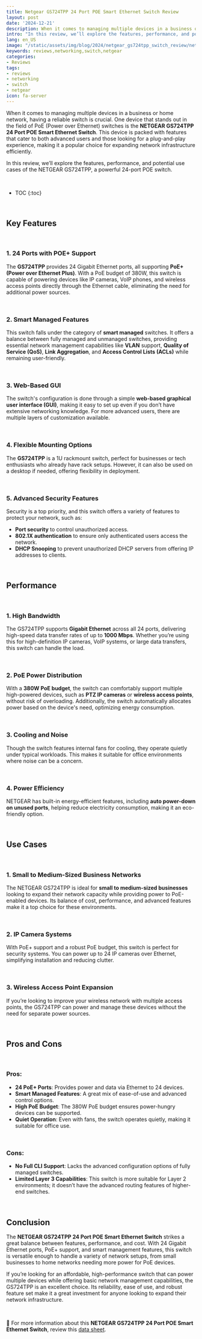 ```yaml
---
title: Netgear GS724TPP 24 Port POE Smart Ethernet Switch Review
layout: post
date: '2024-12-21'
description: When it comes to managing multiple devices in a business or home network, having a reliable switch is crucial.
intro: "In this review, we’ll explore the features, performance, and potential use cases of the NETGEAR GS724TPP, a powerful 24-port POE switch." 
lang: en_US
image: "/static/assets/img/blog/2024/netgear_gs724tpp_switch_review/netgear_gs724tpp_switch_review.png.jpeg"
keywords: reviews,networking,switch,netgear
categories:
- Reviews
tags:
- reviews
- networking
- switch
- netgear
icon: fa-server
---
```


When it comes to managing multiple devices in a business or home network, having a reliable switch is crucial. One device that stands out in the field of PoE (Power over Ethernet) switches is the **NETGEAR GS724TPP 24 Port POE Smart Ethernet Switch**. This device is packed with features that cater to both advanced users and those looking for a plug-and-play experience, making it a popular choice for expanding network infrastructure efficiently.

In this review, we’ll explore the features, performance, and potential use cases of the NETGEAR GS724TPP, a powerful 24-port POE switch.


<br>

* TOC 
{:toc}

<br>

## Key Features

<br>

### 1. **24 Ports with POE+ Support**
The **GS724TPP** provides 24 Gigabit Ethernet ports, all supporting **PoE+ (Power over Ethernet Plus)**. With a PoE budget of 380W, this switch is capable of powering devices like IP cameras, VoIP phones, and wireless access points directly through the Ethernet cable, eliminating the need for additional power sources.

<br>

### 2. **Smart Managed Features**
This switch falls under the category of **smart managed** switches. It offers a balance between fully managed and unmanaged switches, providing essential network management capabilities like **VLAN** support, **Quality of Service (QoS)**, **Link Aggregation**, and **Access Control Lists (ACLs)** while remaining user-friendly.

<br>

### 3. **Web-Based GUI**
The switch's configuration is done through a simple **web-based graphical user interface (GUI)**, making it easy to set up even if you don’t have extensive networking knowledge. For more advanced users, there are multiple layers of customization available.

<br>

### 4. **Flexible Mounting Options**
The **GS724TPP** is a 1U rackmount switch, perfect for businesses or tech enthusiasts who already have rack setups. However, it can also be used on a desktop if needed, offering flexibility in deployment.

<br>

### 5. **Advanced Security Features**
Security is a top priority, and this switch offers a variety of features to protect your network, such as:
   - **Port security** to control unauthorized access.
   - **802.1X authentication** to ensure only authenticated users access the network.
   - **DHCP Snooping** to prevent unauthorized DHCP servers from offering IP addresses to clients.

<br>

## Performance

<br>

### 1. **High Bandwidth**
The GS724TPP supports **Gigabit Ethernet** across all 24 ports, delivering high-speed data transfer rates of up to **1000 Mbps**. Whether you’re using this for high-definition IP cameras, VoIP systems, or large data transfers, this switch can handle the load.

<br>

### 2. **PoE Power Distribution**
With a **380W PoE budget**, the switch can comfortably support multiple high-powered devices, such as **PTZ IP cameras** or **wireless access points**, without risk of overloading. Additionally, the switch automatically allocates power based on the device's need, optimizing energy consumption.

<br>

### 3. **Cooling and Noise**
Though the switch features internal fans for cooling, they operate quietly under typical workloads. This makes it suitable for office environments where noise can be a concern.

<br>

### 4. **Power Efficiency**
NETGEAR has built-in energy-efficient features, including **auto power-down on unused ports**, helping reduce electricity consumption, making it an eco-friendly option.

<br>

## Use Cases

<br>

### 1. **Small to Medium-Sized Business Networks**
The NETGEAR GS724TPP is ideal for **small to medium-sized businesses** looking to expand their network capacity while providing power to PoE-enabled devices. Its balance of cost, performance, and advanced features make it a top choice for these environments.

<br>

### 2. **IP Camera Systems**
With PoE+ support and a robust PoE budget, this switch is perfect for security systems. You can power up to 24 IP cameras over Ethernet, simplifying installation and reducing clutter.

<br>

### 3. **Wireless Access Point Expansion**
If you’re looking to improve your wireless network with multiple access points, the GS724TPP can power and manage these devices without the need for separate power sources.

<br>

## Pros and Cons

<br>

### Pros:
- **24 PoE+ Ports**: Provides power and data via Ethernet to 24 devices.
- **Smart Managed Features**: A great mix of ease-of-use and advanced control options.
- **High PoE Budget**: The 380W PoE budget ensures power-hungry devices can be supported.
- **Quiet Operation**: Even with fans, the switch operates quietly, making it suitable for office use.

<br>

### Cons:
- **No Full CLI Support**: Lacks the advanced configuration options of fully managed switches.
- **Limited Layer 3 Capabilities**: This switch is more suitable for Layer 2 environments; it doesn’t have the advanced routing features of higher-end switches.

<br>

## Conclusion

The **NETGEAR GS724TPP 24 Port POE Smart Ethernet Switch** strikes a great balance between features, performance, and cost. With 24 Gigabit Ethernet ports, PoE+ support, and smart management features, this switch is versatile enough to handle a variety of network setups, from small businesses to home networks needing more power for PoE devices.

If you’re looking for an affordable, high-performance switch that can power multiple devices while offering basic network management capabilities, the GS724TPP is an excellent choice. Its reliability, ease of use, and robust feature set make it a great investment for anyone looking to expand their network infrastructure.

<br>

📝 For more information about this **NETGEAR GS724TPP 24 Port POE Smart Ethernet Switch**, review this [data sheet](https://www.downloads.netgear.com/files/GDC/GS724TP/enus_ds_gs724tp_gs748tp_business_22may07.pdf).
